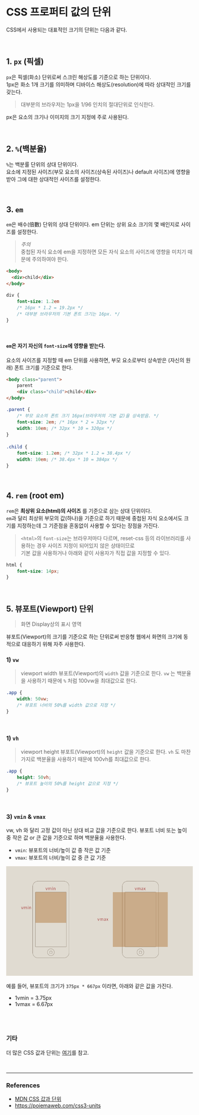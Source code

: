 # CSS 프로퍼티 값의 단위

CSS에서 사용되는 대표적인 크기의 단위는 다음과 같다.

<br>

## 1. `px` (픽셀)
`px`은 픽셀(화소) 단위로써 스크린 해상도를 기준으로 하는 단위이다.<br> 1px은 화소 1개 크기를 의미하며 디바이스 해상도(resolution)에 따라 상대적인 크기를 갖는다.

> 대부분의 브라우저는 1px을 1/96 인치의 절대단위로 인식한다.

px은 요소의 크기나 이미지의 크기 지정에 주로 사용된다.

<br>

## 2. `%`(백분율)

`%`는 백분률 단위의 상대 단위이다. <br>요소에 지정된 사이즈(부모 요소의 사이즈(상속된 사이즈)나 default 사이즈)에 영향을 받아 그에 대한 상대적인 사이즈를 설정한다. 

<br>

## 3. `em`

`em`은 배수(倍數) 단위의 상대 단위이다. em 단위는 상위 요소 크기의 몇 배인지로 사이즈를 설정한다.<br>

> _주의_<br>중첩된 자식 요소에 em을 지정하면 모든 자식 요소의 사이즈에 영향을 미치기 때문에 주의하여야 한다.

```html
<body>
  <div>child</div>
</body>
```
```css
div {
    font-size: 1.2em
    /* 16px * 1.2 = 19.2px */
    /* 대부분 브라우저의 기본 폰트 크기는 16px. */
}
```

<br>

#### `em`은 자기 자신의 `font-size`에 영향을 받는다.

요소의 사이즈를 지정할 때 em 단위를 사용하면, 부모 요소로부터 상속받은 (자신의 원래) 폰트 크기를 기준으로 한다.

```html
<body class="parent">
    parent
    <div class="child">child</div>
</body>
```
```css
.parent {
    /* 부모 요소의 폰트 크기 16px(브라우저의 기본 값)을 상속받음. */
    font-size: 2em; /* 16px * 2 = 32px */
    width: 10em; /* 32px * 10 = 320px */
}

.child {
    font-size: 1.2em; /* 32px * 1.2 = 38.4px */
    width: 10em; /* 38.4px * 10 = 384px */
}
```


<br>

## 4. `rem` (root em)

`rem`은 __최상위 요소(html)의 사이즈__ 를 기준으로 삼는 상대 단위이다. <br>`em`과 달리 최상위 부모의 값(하나)을 기준으로 하기 때문에 중첩된 자식 요소에서도 크기를 지정하는데 그 기준점을 혼동없이 사용할 수 있다는 장점을 가진다.

> `<html>`의 `font-size`는 브라우저마다 다르며, reset-css 등의 라이브러리를 사용하는 경우 사이즈 지정이 되어있지 않은 상태이므로<br>기본 값을 사용하거나 아래와 같이 사용자가 직접 값을 지정할 수 있다.

```css
html {
    font-size: 14px;
}
```

<br>

## 5. 뷰포트(Viewport) 단위
> 화면 Display상의 표시 영역

뷰포트(Viewport)의 크기를 기준으로 하는 단위로써 반응형 웹에서 화면의 크기에 동적으로 대응하기 위해 자주 사용한다.
<br>

### 1) `vw`
> viewport width
뷰포트(Viewport)의 `width` 값을 기준으로 한다. `vw` 는 백분율을 사용하기 때문에 `%` 처럼 100vw을 최대값으로 한다.
```css
.app {
    width: 50vw;
    /* 뷰포트 너비의 50%를 width 값으로 지정 */
}
```
<br>

### 1) `vh`
> viewport height
뷰포트(Viewport)의 `height` 값을 기준으로 한다. `vh` 도 마찬가지로 백분율을 사용하기 때문에 100vh를 최대값으로 한다.
```css
.app {
    height: 50vh;
    /* 뷰포트 높이의 50%를 height 값으로 지정 */
}
```
<br>

### 3) `vmin` & `vmax`

vw, vh 와 달리 고정 값이 아닌 상대 비교 값을 기준으로 한다.
뷰포트 너비 또는 높이 중 작은 값 or 큰 값을 기준으로 하며 백분율을 사용한다.
- `vmin`: 뷰포트의 너비/높이 값 중 작은 값 기준
- `vmax`: 뷰포트의 너비/높이 값 중 큰 값 기준

<img src="../images/css/vminvmax.png" width="600">

예를 들어, 뷰포트의 크기가 `375px * 667px` 이라면, 아래와 같은 값을 가진다.
- 1vmin = 3.75px
- 1vmax = 6.67px


<br>
<br>

### 기타

더 많은 CSS 값과 단위는 [여기](https://developer.mozilla.org/ko/docs/Learn/CSS/Building_blocks/Values_and_units)를 참고.

<br>

---

### References
- [MDN CSS 값과 단위](https://developer.mozilla.org/ko/docs/Learn/CSS/Building_blocks/Values_and_units)
- https://poiemaweb.com/css3-units

